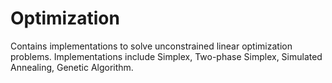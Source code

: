 # Optimization

Contains implementations to solve unconstrained linear optimization problems. Implementations include Simplex, Two-phase Simplex, Simulated Annealing, Genetic Algorithm.

